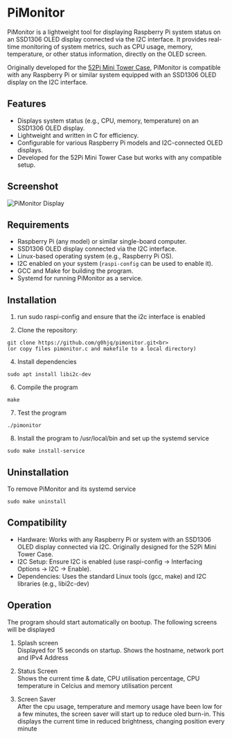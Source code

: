 # PiMonitor

PiMonitor is a lightweight tool for displaying Raspberry Pi system status on an SSD1306 OLED display connected via the I2C interface. It provides real-time monitoring of system metrics, such as CPU usage, memory, temperature, or other status information, directly on the OLED screen.

Originally developed for the [52Pi Mini Tower Case](https://www.52pi.com/products/mini-tower-kit-for-raspberry-pi-4b?_pos=1&_sid=6c7e7b3f4&_ss=r), PiMonitor is compatible with any Raspberry Pi or similar system equipped with an SSD1306 OLED display on the I2C interface.

## Features
- Displays system status (e.g., CPU, memory, temperature) on an SSD1306 OLED display.
- Lightweight and written in C for efficiency.
- Configurable for various Raspberry Pi models and I2C-connected OLED displays.
- Developed for the 52Pi Mini Tower Case but works with any compatible setup.

## Screenshot
![PiMonitor Display](images/screenshot.png)

## Requirements
- Raspberry Pi (any model) or similar single-board computer.
- SSD1306 OLED display connected via the I2C interface.
- Linux-based operating system (e.g., Raspberry Pi OS).
- I2C enabled on your system (`raspi-config` can be used to enable it).
- GCC and Make for building the program.
- Systemd for running PiMonitor as a service.

## Installation
1. run sudo raspi-config and ensure that the i2c interface is enabled
   
2. Clone the repository:
```
git clone https://github.com/g0hjq/pimonitor.git<br>
(or copy files pimonitor.c and makefile to a local directory)
```
4. Install dependencies
```
sudo apt install libi2c-dev
```

6. Compile the program
```
make
```

7. Test the program
```
./pimonitor
```

8. Install the program to /usr/local/bin and set up the systemd service<br>
```
sudo make install-service
```
## Uninstallation
To remove PiMonitor and its systemd service
```
sudo make uninstall
```

## Compatibility
- Hardware: Works with any Raspberry Pi or system with an SSD1306 OLED display connected via I2C. Originally designed for the 52Pi Mini Tower Case.
- I2C Setup: Ensure I2C is enabled (use raspi-config → Interfacing Options → I2C → Enable).
- Dependencies: Uses the standard Linux tools (gcc, make) and I2C libraries (e.g., libi2c-dev)

## Operation
The program should start automatically on bootup. The following screens will be displayed

1. Splash screen<br>
Displayed for 15 seconds on startup. Shows the hostname, network port and IPv4 Address

2. Status Screen<br>
Shows the current time & date, CPU utilisation percentage, CPU temperature in Celcius and memory utilisation percent

3. Screen Saver<br>
After the cpu usage, temperature and memory usage have been low for a few minutes, the screen saver will start up to reduce oled burn-in. This displays the current time in reduced brightness, changing position every minute



   
